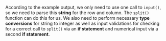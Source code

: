 <!--title={Parsing input for user moves}-->

<!--badges={Python:22,Software Engineering:7,Creative Thinker:4}-->

<!--concepts={Strings.mdx, Casting.mdx, IfStatements.mdx}-->

According to the example output, we only need to use one call to `input()`, so we need to parse this **string** for the row and column.
The `split()` function can do this for us.
We also need to perform necessary **type conversions** for string to integer as well as input validations for checking for a correct call to `split()` via an **if statement** and numerical input via a second **if statement**.